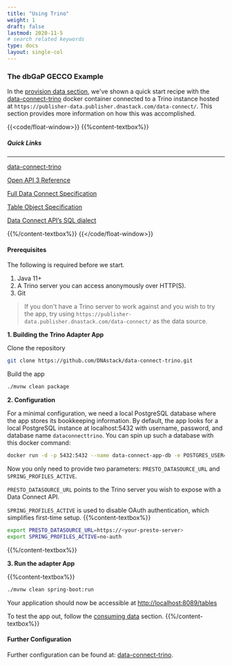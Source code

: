```yaml
---
title: "Using Trino"
weight: 1
draft: false
lastmod: 2020-11-5
# search related keywords
type: docs
layout: single-col
---
```

### The dbGaP GECCO Example

In the [provision data section](/docs/getting-started/provision-data/), we've shown a quick start recipe with the [data-connect-trino](https://github.com/DNAstack/data-connect-trino) docker container connected to a Trino instance hosted at `https://publisher-data.publisher.dnastack.com/data-connect/`. This section provides more information on how this was accomplished.

{{<code/float-window>}}
{{%content-textbox%}}
##### Quick Links
---
[data-connect-trino](https://github.com/DNAstack/data-connect-trino)

[Open API 3 Reference](/api)

[Full Data Connect Specification](https://github.com/ga4gh-discovery/data-connect/blob/develop/SPEC.md)

[Table Object Specification](https://github.com/ga4gh-discovery/data-connect/blob/develop/TABLE.md)

[Data Connect API’s SQL dialect](https://github.com/ga4gh-discovery/data-connect/blob/develop/SPEC.md#sql-functions)

{{%/content-textbox%}}
{{</code/float-window>}}

#### Prerequisites
The following is required before we start.
1. Java 11+
1. A Trino server you can access anonymously over HTTP(S).
1. Git
> If you don't have a Trino server to work against and you wish to try the app, try using `https://publisher-data.publisher.dnastack.com/data-connect/` as the data source.

**1. Building the Trino Adapter App**

Clone the repository
``` bash
git clone https://github.com/DNAstack/data-connect-trino.git
```
Build the app
```bash
./mvnw clean package
```


**2. Configuration**

For a minimal configuration, we need a local PostgreSQL database where the app stores its bookkeeping information. By default, the app looks for a local PostgreSQL instance at localhost:5432 with username, password, and database name `dataconnecttrino`. You can spin up such a database with this docker command:
```bash
docker run -d -p 5432:5432 --name data-connect-app-db -e POSTGRES_USER=dataconnecttrino -e POSTGRES_PASSWORD=dataconnecttrino postgres
```

Now you only need to provide two parameters: `PRESTO_DATASOURCE_URL` and `SPRING_PROFILES_ACTIVE`.

`PRESTO_DATASOURCE_URL` points to the Trino server you wish to expose with a Data Connect API.

`SPRING_PROFILES_ACTIVE` is used to disable OAuth authentication, which simplifies first-time setup.
{{%content-textbox%}}
``` bash
export PRESTO_DATASOURCE_URL=https://<your-presto-server>
export SPRING_PROFILES_ACTIVE=no-auth
```
{{%/content-textbox%}}

**3. Run the adapter App**

{{%content-textbox%}}
``` bash
./mvnw clean spring-boot:run
```
Your application should now be accessible at [http://localhost:8089/tables](http://localhost:8089/tables)

To test the app out, follow the [consuming data](/docs/getting-started/consume-data/) section.
{{%/content-textbox%}}

#### Further Configuration
Further configuration can be found at: [data-connect-trino](https://github.com/DNAstack/data-connect-trino).
